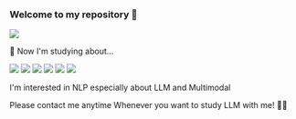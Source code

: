 ### Welcome to my repository 👋
<a href="https://hits.seeyoufarm.com"><img src="https://hits.seeyoufarm.com/api/count/incr/badge.svg?url=https%3A%2F%2Fgithub.com%2Fejaman&count_bg=%23000000&title_bg=%23000000&icon=github.svg&icon_color=%23FFFFFF&title=Github&edge_flat=true"/></a>
<!-- [![Hits](https://hits.seeyoufarm.com/api/count/incr/badge.svg?url=https%3A%2F%2Fgithub.com%2Farchitectyou&count_bg=%23FBE993&title_bg=%23555555&icon=github.svg&icon_color=%23E7E7E7&title=today&edge_flat=false)](https://hits.seeyoufarm.com) -->

🤔 Now I'm studying about...

<img src="https://img.shields.io/badge/Python-3776AB?style=flat-square&logo=Python&logoColor=white"/></a>
<img src="https://img.shields.io/badge/Pytorch-EE4C2C?style=flat-square&logo=Pytorch&logoColor=white"/></a>
<img src="https://img.shields.io/badge/Linux-FCC624?style=flat-square&logo=Linux&logoColor=white"/></a>
<img src="https://img.shields.io/badge/OpenCV-5C3EE8?style=flat-square&logo=OpenAI&logoColor=white"/></a>
<img src="https://img.shields.io/badge/OpenAI-412991?style=flat-square&logo=OpenCV&logoColor=white"/></a>
<img src="https://img.shields.io/badge/Pandas-150458?style=flat-square&logo=Pandas&logoColor=white"/></a>

I'm interested in NLP especially about LLM and Multimodal

Please contact me anytime Whenever you want to study LLM with me! 🙋‍♀️

<!--

- 🔭 I’m currently working on POSTECH institute of Artificial Intelligence 
- 🌱 I’m currently learning LLM (Large Language Model) and NLP (Natural Language Processing)
- 👯 I’m looking to collaborate on ...
- 🤔 I’m looking for help with ...
- 💬 Ask me about ...
- 📫 How to reach me: ...
- 😄 Pronouns: ...
- ⚡ Fun fact: ...
-->
